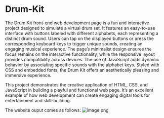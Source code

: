 # Drum-Kit
The Drum Kit front-end web development page is a fun and interactive project designed to simulate a virtual drum set. It features an easy-to-use interface with buttons labeled with different alphabets, each representing a distinct drum sound. Users can tap on the displayed buttons or press the corresponding keyboard keys to trigger unique sounds, creating an engaging musical experience. The page’s minimalist design ensures the focus remains on the interactive functionality, while the responsive layout provides compatibility across devices. The use of JavaScript adds dynamic behavior by associating specific sounds with the alphabet keys. Styled with CSS and embedded fonts, the Drum Kit offers an aesthetically pleasing and immersive experience. 

This project demonstrates the creative application of HTML, CSS, and JavaScript in building a playful and functional web page. It’s an excellent example of how web development can create engaging digital tools for entertainment and skill-building.

The website ouput comes as follows:
![image png](https://github.com/user-attachments/assets/bf173fde-2d2e-4dfa-829a-fecefbde9b9c)
